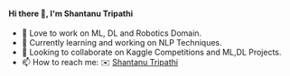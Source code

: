 #### Hi there 👋, I'm Shantanu Tripathi

- :star_struck: Love to work on ML, DL and Robotics Domain.
- 🔭 Currently learning and working on NLP Techniques.
- 👯 Looking to collaborate on Kaggle Competitions and ML,DL Projects.
- 📫 How to reach me:  :envelope: [Shantanu Tripathi](mailto:shantanutripathi002@gmail.com?subject=[GitHub]%20Source%20Han%20Sans)







<!--
**Daishinkan002/daishinkan002** is a ✨ _special_ ✨ repository because its `README.md` (this file) appears on your GitHub profile.

Here are some ideas to get you started:

- 🔭 I’m currently working on ...
- 🌱 I’m currently learning ...
- 👯 I’m looking to collaborate on ...
- 🤔 I’m looking for help with ...
- 💬 Ask me about ...
- 📫 How to reach me: ...
- 😄 Pronouns: ...
- ⚡ Fun fact: ...




---

<p align="center">
  <img align="center" src="https://github-readme-stats.vercel.app/api/top-langs/?username=daishinkan002&layout=compact)](https://github.com/anuraghazra/github-readme-stats" />
</p>




<p align=center>
<img height="25" src="https://badges.pufler.dev/visits/daishinkan002/daishinkan002?color=black&logo=github" />
<img height="25" src="https://komarev.com/ghpvc/?username=daishinkan002&color=blueviolet" />
<a href="https://github.com/daishinkan002">
</a>
</p>


![Shantanu's github stats](https://github-readme-stats.vercel.app/api?username=daishinkan002&show_icons=true&hide=contribs,issues)





-->
